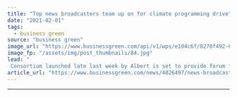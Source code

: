 ```yaml
---
title: "Top news broadcasters team up on for climate programming drive"
date: "2021-02-01"
tags: 
  - business green
source: "business green"
image_url: "https://www.businessgreen.com/api/v1/wps/e104c6f/8270f492-61b3-497a-968b-92eefcee6dc8/6/couple-watching-tv-2020-1-185x114.jpg"
image_fp: "/assets/img/post_thumbnails/84.jpg"
lead: "
 Consortium launched late last week by Albert is set to provide forum for UK's leading broadcasters to share best practice on decarbonisation and climate-related content ..."
article_url: "https://www.businessgreen.com/news/4026497/news-broadcasters-team-climate-programming-drive"
---
```


---
